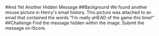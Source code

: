 #And Yet Another Hidden Message
##Background
We found another mouse picture in Henry's email history. This picture was attached to an email that contained the words "I'm really aHEAD of the game this time!"
##Challenge
Find the message hidden within the image.
Submit the message on IScore.